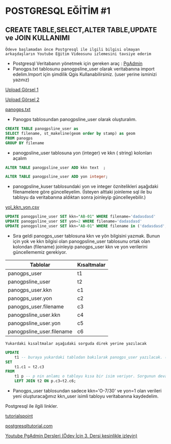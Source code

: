 # POSTGRESQL EĞİTİM #1
## CREATE TABLE,SELECT,ALTER TABLE,UPDATE ve JOIN KULLANIMI
`Ödeve başlamadan önce Postgresql ile ilgili bilgisi olmayan arkaşdaşların Youtube Eğitim Videosunu izlemesini tavsiye ederim`
- Postgresql Veritabanın yönetmek için gereken araç :  [PgAdmin](asset/Pgadmin_User.png) 
- Panogps.txt tablosunu panogpsline_user  olarak veritabanına import edelim.Import için şimdilik Qgis Kullanabilirsiniz. (user yerine isminizi yazınız)

[Upload Görsel 1](asset/upload1.png)

[Upload Görsel 2](asset/upload2.png)

[panogps.txt](asset/panogps.txt)


- Panogps tablosundan panogpsline_user olarak oluşturalım.
```sql
CREATE TABLE panogpsline_user as
SELECT filename, st_makeline(geom order by stamp) as geom
FROM panogps
GROUP BY filename
```

- panogpsline_user tablosuna yon (integer) ve kkn ( string) kolonları açalım
```sql
ALTER TABLE panogpsline_user ADD kkn text  ;

ALTER TABLE panogpsline_user ADD yon integer;
```

- panogpsline_kuser tablosundaki yon ve integer öznitelikleri aşağıdaki filenamelere göre güncelleyelim. (İsteyen alttaki joinleme sql ile bu tabloyu da veritabanına aldıktan sonra joinleyip güncelleyebilir.)

[yol_kkn_yon.csv](asset/yol_kkn_yon.csv)

```sql
UPDATE panogpsline_user SET kkn="AB-01" WHERE filename='dadasdasd'
UPDATE panogpsline_user SET yon=2 WHERE filename='dadasdasd'
UPDATE panogpsline_user SET kkn="AB-01" WHERE filename in ('dadasdasd','dasdad')
```

- Sıra geldi panogps_user tablosuna kkn ve yön bilgisini yazmak. Bunun için yok ve kkn bilgisi olan panogpsline_user tablosunu ortak olan kolondan (filename) joinleyip panogps_user kkn ve yon verilerini güncellememiz gerekiyor.

| Tablolar      | Kısaltmalar |
| ----------- | ----------- |
| panogps_user    | t1       |
| panogpsline_user   | t2        |
| panogps_user.kkn    | c1       |
| panogps_user.yon    | c2        |
| panogps_user.filename    | c3        |
| panogpsline_user.kkn    | c4       |
| panogpsline_user.yon    | c5       |
| panogpsline_user.filename    | c6       |

 `Yukardaki kısaltmalar aşağıdaki sorguda direk yerine yazılacak`


```sql
UPDATE 
    t1 -- buraya yukardaki tablodan bakılarak panogps_user yazılacak. (user: sizin adınız olacak)
SET 
    t1.c1 = t2.c3  
FROM 
    t1 p -- p nin anlamı o tabloyu kısa bir isim veriyor. Sorgunun devamında uzun ismi yerine p harifini kullanabiliyoruz.
    LEFT JOIN t2 ON p.c3=t2.c6;
```
- Panogps_user tablosundan sadece kkn='O-7/30'  ve yon=1 olan verileri yeni oluşturacağımız kkn_user isimli tabloyu veritabanına kaydedelim.

Postgresql ile ilgili linkler.

[tutorialspoint](https://www.tutorialspoint.com/postgresql/index.htm
)

[postgresqltutorial.com](https://www.postgresqltutorial.com/
)

[Youtube PgAdmin Dersleri (Ödev İçin 3. Dersi kesinlikle izleyin)](https://youtube.com/playlist?list=PLKnjBHu2xXNOooo9pcx5Dw-6zOyk1rwyO)
